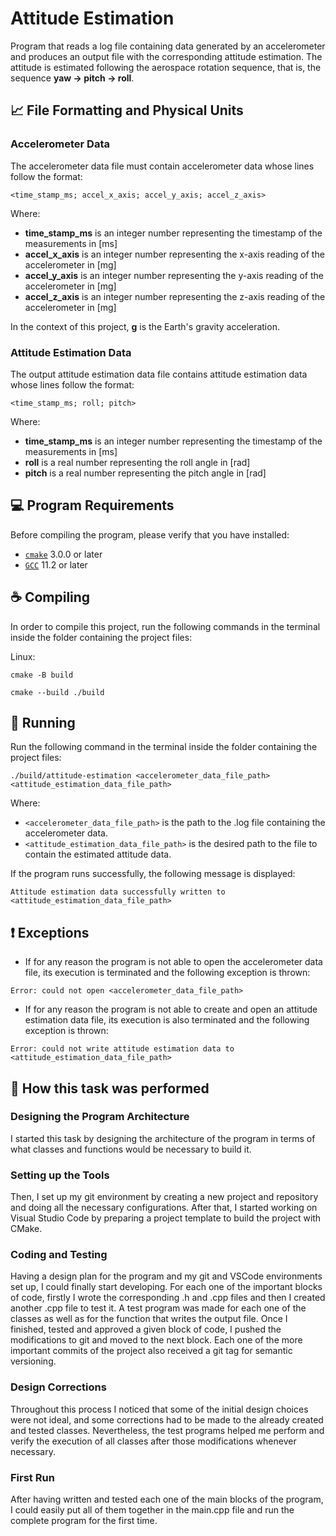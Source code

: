 # Attitude Estimation

Program that reads a log file containing data generated by an accelerometer and produces an output file with the corresponding attitude estimation. The attitude is estimated following the aerospace rotation sequence, that is, the sequence **yaw → pitch → roll**.

## 📈 File Formatting and Physical Units

### Accelerometer Data

The accelerometer data file must contain accelerometer data whose lines follow the format:

`<time_stamp_ms; accel_x_axis; accel_y_axis; accel_z_axis>`

Where:

* **time_stamp_ms** is an integer number representing the timestamp of the measurements in [ms]
* **accel_x_axis** is an integer number representing the x-axis reading of the accelerometer in [mg]
* **accel_y_axis** is an integer number representing the y-axis reading of the accelerometer in [mg]
* **accel_z_axis** is an integer number representing the z-axis reading of the accelerometer in [mg]

In the context of this project, **g** is the Earth's gravity acceleration.

### Attitude Estimation Data

The output attitude estimation data file contains attitude estimation data whose lines follow the format:

`<time_stamp_ms; roll; pitch>`

Where:

* **time_stamp_ms** is an integer number representing the timestamp of the measurements in [ms]
* **roll** is a real number representing the roll angle in [rad]
* **pitch** is a real number representing the pitch angle in [rad]

## 💻 Program Requirements

Before compiling the program, please verify that you have installed:

* [`cmake`][1] 3.0.0 or later
* [`GCC`][2] 11.2 or later

## ☕ Compiling

In order to compile this project, run the following commands in the terminal inside the folder containing the project files:

Linux:

```
cmake -B build
```

```
cmake --build ./build
```

## 🚀 Running

Run the following command in the terminal inside the folder containing the project files:
```
./build/attitude-estimation <accelerometer_data_file_path> <attitude_estimation_data_file_path>
```
Where:

* `<accelerometer_data_file_path>` is the path to the .log file containing the accelerometer data.
* `<attitude_estimation_data_file_path>` is the desired path to the file to contain the estimated attitude data.

If the program runs successfully, the following message is displayed:

`Attitude estimation data successfully written to <attitude_estimation_data_file_path>`

## ❗ Exceptions

* If for any reason the program is not able to open the accelerometer data file, its execution is terminated and the following exception is thrown:

`Error: could not open <accelerometer_data_file_path>`

* If for any reason the program is not able to create and open an attitude estimation data file, its execution is also terminated and the following exception is thrown:

`Error: could not write attitude estimation data to <attitude_estimation_data_file_path>`

## 🤖 How this task was performed

### Designing the Program Architecture

I started this task by designing the architecture of the program in terms of what classes and functions would be necessary to build it.

### Setting up the Tools

Then, I set up my git environment by creating a new project and repository and doing all the necessary configurations. After that, I started working on Visual Studio Code by preparing a project template to build the project with CMake.

### Coding and Testing

Having a design plan for the program and my git and VSCode environments set up, I could finally start developing. For each one of the important blocks of code, firstly I wrote the corresponding .h and .cpp files and then I created another .cpp file to test it. A test program was made for each one of the classes as well as for the function that writes the output file. Once I finished, tested and approved a given block of code, I pushed the modifications to git and moved to the next block. Each one of the more important commits of the project also received a git tag for semantic versioning.

### Design Corrections

Throughout this process I noticed that some of the initial design choices were not ideal, and some corrections had to be made to the already created and tested classes. Nevertheless, the test programs helped me perform and verify the execution of all classes after those modifications whenever necessary.

### First Run

After having written and tested each one of the main blocks of the program, I could easily put all of them together in the main.cpp file and run the complete program for the first time.

[1]: https://cmake.org
[2]: https://gcc.gnu.org
